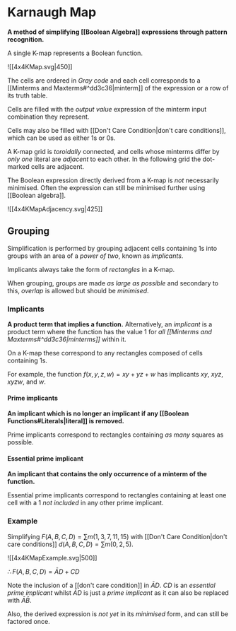 # Karnaugh Map
**A method of simplifying [[Boolean Algebra]] expressions through pattern recognition.**

A single K-map represents a Boolean function.

![[4x4KMap.svg|450]]

The cells are ordered in *Gray code* and each cell corresponds to a [[Minterms and Maxterms#^dd3c36|minterm]] of the expression or a row of its truth table.

Cells are filled with the *output value* expression of the minterm input combination they represent.

Cells may also be filled with [[Don't Care Condition|don't care conditions]], which can be used as either $1$s or $0$s.

A K-map grid is *toroidally* connected, and cells whose minterms differ by *only one* literal are *adjacent* to each other. In the following grid the dot-marked cells are adjacent.

The Boolean expression directly derived from a K-map is *not* necessarily minimised. Often the expression can still be minimised further using [[Boolean algebra]].

![[4x4KMapAdjacency.svg|425]]

## Grouping
Simplification is performed by grouping adjacent cells containing $1$s into groups with an area of a *power of two*, known as *implicants*.

Implicants always take the form of *rectangles* in a K-map.

When grouping, groups are made *as large as possible* and secondary to this, *overlap* is allowed but should be *minimised*.

### Implicants
**A product term that implies a function.**
Alternatively, an *implicant* is a product term where the function has the value $1$ for *all [[Minterms and Maxterms#^dd3c36|minterms]]* within it.

On a K-map these correspond to any rectangles composed of cells containing $1$s.

For example, the function $f(x,y,z,w)=xy+yz+w$ has implicants $xy$, $xyz$, $xyzw$, and $w$.

#### Prime implicants
**An implicant which is no longer an implicant if any [[Boolean Functions#Literals|literal]] is removed.**

Prime implicants correspond to rectangles containing *as many* squares as possible.

#### Essential prime implicant
**An implicant that contains the only occurrence of a minterm of the function.**

Essential prime implicants correspond to rectangles containing at least one cell with a $1$ *not included* in any other prime implicant.

### Example
Simplifying $F(A,B,C,D)=\sum m(1,3,7,11,15)$ with [[Don't Care Condition|don't care conditions]] $d(A,B,C,D)=\sum m(0,2,5)$.

![[4x4KMapExample.svg|500]]

$\therefore F(A,B,C,D)=\bar{A}D+CD$

Note the inclusion of a [[don't care condition]] in $\bar{A}D$. $CD$ is an *essential prime implicant* whilst $\bar{A}D$ is just a *prime implicant* as it can also be replaced with $\bar{A}\bar{B}$.

Also, the derived expression is *not yet* in its *minimised* form, and can still be factored once.